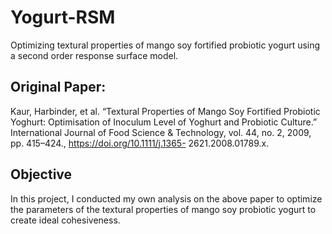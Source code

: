 # Yogurt-RSM
Optimizing textural properties of mango soy fortified probiotic yogurt using a second order response surface model.

## Original Paper: 
Kaur, Harbinder, et al. “Textural Properties of Mango Soy Fortified Probiotic Yoghurt: Optimisation of
Inoculum Level of Yoghurt and Probiotic Culture.” International Journal of Food Science &
Technology, vol. 44, no. 2, 2009, pp. 415–424., https://doi.org/10.1111/j.1365-
2621.2008.01789.x. 

## Objective
In this project, I conducted my own analysis on the above paper to optimize the parameters of the textural properties of mango soy
probiotic yogurt to create ideal cohesiveness.
